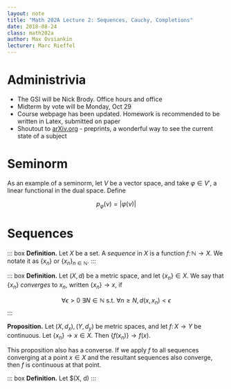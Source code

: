 ```yaml
---
layout: note
title: "Math 202A Lecture 2: Sequences, Cauchy, Completions"
date: 2018-08-24
class: math202a
author: Max Ovsiankin
lecturer: Marc Rieffel
---
```


# Administrivia
- The GSI will be Nick Brody. Office hours and office
- Midterm by vote will be Monday, Oct 29
- Course webpage has been updated. Homework is recommended to be written in Latex, submitted on paper
- Shoutout to [arXiv.org](https://arxiv.org) - preprints, a wonderful way to see the current state of a subject

# Seminorm

As an example of a seminorm, let $V$ be a vector space, and take $\varphi \in V'$, a linear functional in the dual space.
Define

$$ p_\varphi(\nu) = | \varphi(\nu) |$$

# Sequences

::: box
__Definition.__ Let $X$ be a set. A _sequence_ in $X$ is a function $f \colon \mathbb{N} \to X$. We notate it as
$\{ x_n \}$ or $\{ x_n \}_{n \in \mathbb{N}}$.
:::

::: box
__Definition.__ Let $(X, d)$ be a metric space, and let $\{x_n\} \in X$. We say that $\{ x_n \}$ _converges_ to $x_n$, written $\{ x_n \} \to x$, if

$$\forall \epsilon > 0 \ \exists N \in \mathbb{N} \text{ s.t. } \forall n \geq N, d(x, x_n) < \epsilon$$
:::

__Proposition.__ Let $(X, d_x), (Y, d_y)$ be metric spaces, and let $f \colon X \to Y$ be continuous.
Let $\{ x_n \} \to x \in X$. Then $\{ f(x_n) \} \to f(x)$.

This proposition also has a converse. If we apply $f$ to all sequences converging at a point $x \in X$ and the
resultant sequences also converge, then $f$ is continuous at that point.

::: box
__Definition.__ Let $(X, d)
:::
